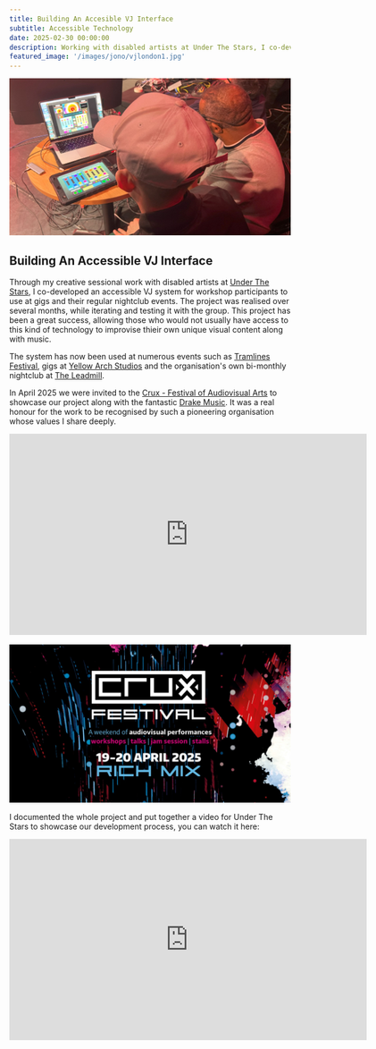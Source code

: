 ```yaml
---
title: Building An Accesible VJ Interface
subtitle: Accessible Technology
date: 2025-02-30 00:00:00
description: Working with disabled artists at Under The Stars, I co-developed an accessible VJ system for use at their nightclub and gigs
featured_image: '/images/jono/vjlondon1.jpg'
---
```


![](/images/jono/vjlondon1.jpg)

## Building An Accessible VJ Interface

Through my creative sessional work with disabled artists at [Under The Stars](https://underthestars.org.uk/), I co-developed an accessible VJ system for workshop participants to use at gigs and their regular nightclub events. The project was realised over several months, while iterating and testing it with the group. This project has been a great success, allowing those who would not usually have access to this kind of technology to improvise thieir own unique visual content along with music.

The system has now been used at numerous events such as [Tramlines Festival](https://tramlines.org.uk), gigs at [Yellow Arch Studios](https://yellowarch.com) and the organisation's own bi-monthly nightclub at [The Leadmill](https://leadmill.co.uk). 

In April 2025 we were invited to the [Crux - Festival of Audiovisual Arts](https://festival.crux-events.org) to showcase our project along with the fantastic [Drake Music](https://drakemusic.org). It was a real honour for the work to be recognised by such a pioneering organisation whose values I share deeply.


<iframe src="https://www.youtube.com/embed/HImTKseVYNw?si=thL1oP05BdJ_rjKp" width="640" height="360" frameborder="0" allowfullscreen></iframe>


![](/images/jono/cruxfestmain.jpg)

I documented the whole project and put together a video for Under The Stars to showcase our development process, you can watch it here:

<iframe src="https://www.youtube.com/embed/vibqQOKL_s4?si=s8Kqz92cM_qF_7Qm" width="640" height="360" frameborder="0" allowfullscreen></iframe>



